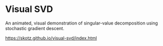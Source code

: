 # Visual SVD

An animated, visual demonstration of singular-value decomposition using stochastic gradient descent.

https://skotz.github.io/visual-svd/index.html